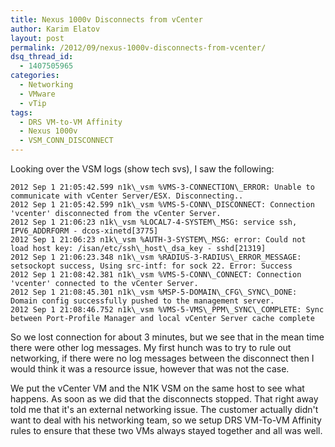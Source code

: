 ```yaml
---
title: Nexus 1000v Disconnects from vCenter
author: Karim Elatov
layout: post
permalink: /2012/09/nexus-1000v-disconnects-from-vcenter/
dsq_thread_id:
  - 1407505965
categories:
  - Networking
  - VMware
  - vTip
tags:
  - DRS VM-to-VM Affinity
  - Nexus 1000v
  - VSM_CONN_DISCONNECT
---
```

Looking over the VSM logs (show tech svs), I saw the following:

	  
	2012 Sep 1 21:05:42.599 n1k\_vsm %VMS-3-CONNECTION\_ERROR: Unable to communicate with vCenter Server/ESX. Disconnecting..  
	2012 Sep 1 21:05:42.599 n1k\_vsm %VMS-5-CONN\_DISCONNECT: Connection 'vcenter' disconnected from the vCenter Server.  
	2012 Sep 1 21:06:23 n1k\_vsm %LOCAL7-4-SYSTEM\_MSG: service ssh, IPV6_ADDRFORM - dcos-xinetd[3775]  
	2012 Sep 1 21:06:23 n1k\_vsm %AUTH-3-SYSTEM\_MSG: error: Could not load host key: /isan/etc/ssh\_host\_dsa_key - sshd[21319]  
	2012 Sep 1 21:06:23.348 n1k\_vsm %RADIUS-3-RADIUS\_ERROR_MESSAGE: setsockopt success, Using src-intf: for sock 22. Error: Success  
	2012 Sep 1 21:08:42.381 n1k\_vsm %VMS-5-CONN\_CONNECT: Connection 'vcenter' connected to the vCenter Server.  
	2012 Sep 1 21:08:45.301 n1k\_vsm %MSP-5-DOMAIN\_CFG\_SYNC\_DONE: Domain config successfully pushed to the management server.  
	2012 Sep 1 21:08:46.752 n1k\_vsm %VMS-5-VMS\_PPM\_SYNC\_COMPLETE: Sync between Port-Profile Manager and local vCenter Server cache complete  
	

So we lost connection for about 3 minutes, but we see that in the mean time there were other log messages. My first hunch was to try to rule out networking, if there were no log messages between the disconnect then I would think it was a resource issue, however that was not the case.

We put the vCenter VM and the N1K VSM on the same host to see what happens. As soon as we did that the disconnects stopped. That right away told me that it's an external networking issue. The customer actually didn't want to deal with his networking team, so we setup DRS VM-To-VM Affinity rules to ensure that these two VMs always stayed together and all was well.

